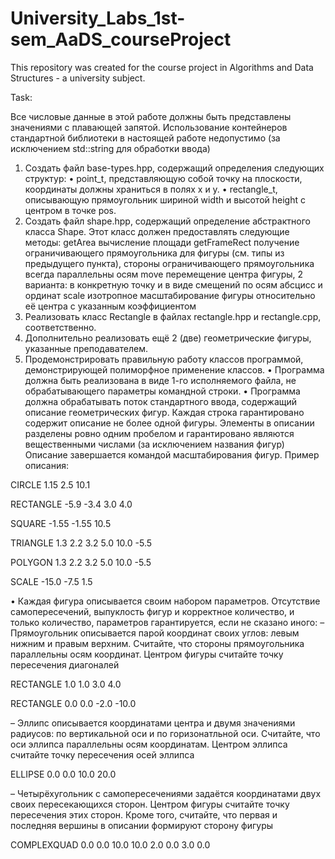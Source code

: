 # University_Labs_1st-sem_AaDS_courseProject
This repository was created for the course project in Algorithms and Data Structures - a university subject.

Task:

Все числовые данные в этой работе должны быть представлены значениями с плавающей запятой.
Использование контейнеров стандартной библиотеки в настоящей работе недопустимо (за исключением
std::string для обработки ввода)
1. Создать файл base-types.hpp, содержащий определения следующих структур:
• point_t, представляющую собой точку на плоскости, координаты должны храниться в полях
x и y.
• rectangle_t, описывающую прямоугольник шириной width и высотой height с центром в точке
pos.
2. Создать файл shape.hpp, содержащий определение абстрактного класса Shape. Этот класс должен
предоставлять следующие методы:
getArea вычисление площади
getFrameRect получение ограничивающего прямоугольника для фигуры (см. типы из предыдущего пункта), стороны ограничивающего прямоугольника всегда параллельны осям
move перемещение центра фигуры, 2 варианта: в конкретную точку и в виде смещений по осям
абсцисс и ординат
scale изотропное масштабирование фигуры относительно её центра с указанным коэффициентом
3. Реализовать класс Rectangle в файлах rectangle.hpp и rectangle.cpp, соответственно.
4. Дополнительно реализовать ещё 2 (две) геометрические фигуры, указанные преподавателем.
5. Продемонстрировать правильную работу классов программой, демонстрирующей полиморфное применение классов.
• Программа должна быть реализована в виде 1-го исполняемого файла, не обрабатывающего
параметры командной строки.
• Программа должна обрабатывать поток стандартного ввода, содержащий описание геометрических фигур. Каждая строка гарантировано содержит описание не более одной фигуры. Элементы в описании разделены ровно одним пробелом и гарантировано являются вещественными
числами (за исключением названия фигур) Описание завершается командой масштабирования
фигур. Пример описания:

CIRCLE 1.15 2.5 10.1

RECTANGLE -5.9 -3.4 3.0 4.0

SQUARE -1.55 -1.55 10.5

TRIANGLE 1.3 2.2 3.2 5.0 10.0 -5.5

POLYGON 1.3 2.2 3.2 5.0 10.0 -5.5

SCALE -15.0 -7.5 1.5

• Каждая фигура описывается своим набором параметров. Отсутствие самопересечений, выпуклость фигур и корректное количество, и только количество, параметров гарантируется, если не
сказано иного:
– Прямоугольник описывается парой координат своих углов: левым нижним и правым верхним. Считайте, что стороны прямоугольника параллельны осям координат. Центром фигуры считайте точку пересечения диагоналей

RECTANGLE 1.0 1.0 3.0 4.0

RECTANGLE 0.0 0.0 -2.0 -10.0

– Эллипс описывается координатами центра и двумя значениями радиусов: по вертикальной
оси и по горизонатльной оси. Считайте, что оси эллипса параллельны осям координатам.
Центром эллипса считайте точку пересечения осей эллипса

ELLIPSE 0.0 0.0 10.0 20.0

– Четырёхугольник с самопересечениями задаётся координатами двух своих пересекающихся
сторон. Центром фигуры считайте точку пересечения этих сторон. Кроме того, считайте,
что первая и последняя вершины в описании формируют сторону фигуры

COMPLEXQUAD 0.0 0.0 10.0 10.0 2.0 0.0 3.0 0.0
